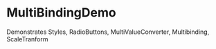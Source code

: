 # MultiBindingDemo
 Demonstrates Styles, RadioButtons, MultiValueConverter, Multibinding, ScaleTranform
